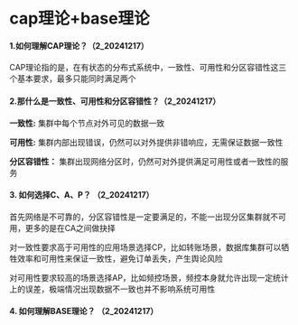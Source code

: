 # cap理论+base理论
#### 1.如何理解CAP理论？（2_20241217）
CAP理论指的是，在有状态的分布式系统中，一致性、可用性和分区容错性这三个基本要求，最多只能同时满足两个

#### 2.那什么是一致性、可用性和分区容错性？（2_20241217）
**一致性:** 集群中每个节点对外可见的数据一致

**可用性:** 集群内部出现错误，仍然可以对外提供非错响应，无需保证数据一致性

**分区容错性：** 集群出现网络分区时，仍然可对外提供满足可用性或者一致性的服务 

#### 3. 如何选择C、A、P？ （2_20241217）
首先网络是不可靠的，分区容错性是一定要满足的，不能一出现分区集群就不可用，更多的是在CA之间做抉择

对一致性要求高于可用性的应用场景选择CP，比如转账场景，数据库集群可以牺牲效率和可用性来保证一致性，避免订单丢失，产生舆论风险

对可用性要求较高的场景选择AP，比如频控场景，频控本身就允许出现一定统计上的误差，极端情况出现数据不一致也并不影响系统可用性

#### 4. 如何理解BASE理论？ （2_20241217）

